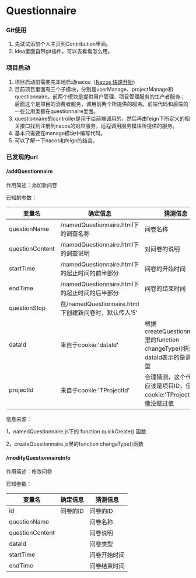 # Questionnaire
### Git使用

1. 先试试添加个人主页到Contribution里面。
2. idea里面自带git插件，可以去看看怎么用。
### 项目启动

<!--nacos都还不怎么熟悉，不知道对不对，反正先这样做，希望是有加分-->

1. 项目启动前需要先本地启动nacos（[Nacos 快速开始](https://nacos.io/zh-cn/docs/quick-start.html)）
2. 目前项目里面有三个子模块，分别是userManage、projectManage和questionnaire。前两个模块是提供用户管理、项目管理服务的生产者服务；后面这个是项目的消费者服务，调用前两个所提供的服务。前端代码和后端的一些公用类都在questionnaire里面。
3. questionnaire的controller是用于给前端调用的，然后再由feign下所定义的相关接口找到注册到nacos的对应服务，远程调用服务模块所提供的服务。
4. 基本只需要在manage模块中编写代码。
5. 可以了解一下nacos和feign的结合。

### 已发现的url

#### /addQuestionnaire

作用简述：添加新问卷

已知的参数：

| 变量名          | 确定信息                                              | 猜测信息                                                     |
| --------------- | ----------------------------------------------------- | ------------------------------------------------------------ |
| questionName    | /namedQuestionnaire.html下的调查名称                  | 问卷名称                                                     |
| questionContent | /namedQuestionnaire.html下的调查说明                  | 对问卷的说明                                                 |
| startTime       | /namedQuestionnaire.html下的起止时间的前半部分        | 问卷的开始时间                                               |
| endTime         | /namedQuestionnaire.html下的起止时间的后半部分        | 问卷的结束时间                                               |
| questionStop    | 在/namedQuestionnaire.html下创建新问卷时，默认传入‘5’ |                                                              |
| dataId          | 来自于cookie:'dataId'                                 | 根据createQuestionnaire.js里的function changeType()猜测，dataId表示的是调查类型 |
| projectId       | 来自于cookie:'TProjectId'                             | 合理猜测，这个代表的应该是项目ID，但是cookie:'TProjectId'好像没赋过值 |

信息来源：

1，namedQuestionnaire.js下的 function quickCreate() 函数

2，createQuestionnaire.js里的function changeType()函数

#### /modifyQuestionnaireInfo

作用简述：修改问卷

已知参数：

| 变量名          | 确定信息 | 猜测信息     |
| --------------- | -------- | ------------ |
| id              | 问卷的ID | 问卷的ID     |
| questionName    |          | 问卷名称     |
| questionContent |          | 问卷说明     |
| dataId          |          | 问卷类型     |
| startTime       |          | 问卷开始时间 |
| endTime         |          | 问卷结束时间 |

